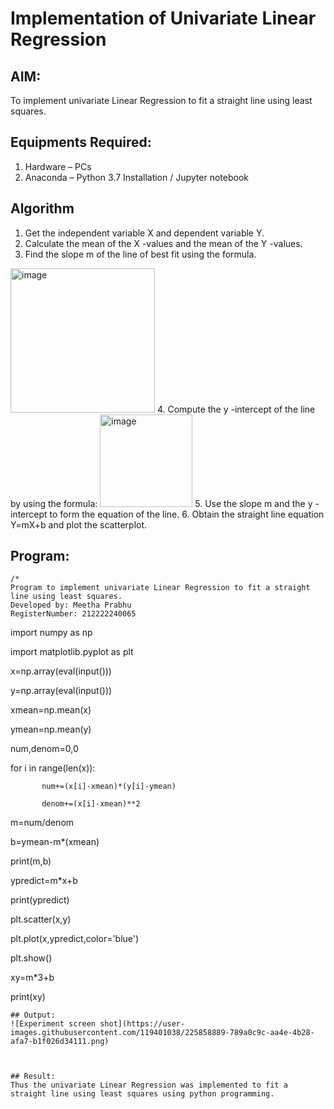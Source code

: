 # Implementation of Univariate Linear Regression
## AIM:
To implement univariate Linear Regression to fit a straight line using least squares.

## Equipments Required:
1. Hardware – PCs
2. Anaconda – Python 3.7 Installation / Jupyter notebook

## Algorithm
1. Get the independent variable X and dependent variable Y.
2. Calculate the mean of the X -values and the mean of the Y -values.
3. Find the slope m of the line of best fit using the formula. 
<img width="231" alt="image" src="https://user-images.githubusercontent.com/93026020/192078527-b3b5ee3e-992f-46c4-865b-3b7ce4ac54ad.png">
4. Compute the y -intercept of the line by using the formula:
<img width="148" alt="image" src="https://user-images.githubusercontent.com/93026020/192078545-79d70b90-7e9d-4b85-9f8b-9d7548a4c5a4.png">
5. Use the slope m and the y -intercept to form the equation of the line.
6. Obtain the straight line equation Y=mX+b and plot the scatterplot.

## Program:
```
/*
Program to implement univariate Linear Regression to fit a straight line using least squares.
Developed by: Meetha Prabhu
RegisterNumber: 212222240065
```
import numpy as np

import matplotlib.pyplot as plt

x=np.array(eval(input()))

y=np.array(eval(input()))

xmean=np.mean(x)

ymean=np.mean(y)

num,denom=0,0

for i in range(len(x)):

           num+=(x[i]-xmean)*(y[i]-ymean)
           
           denom+=(x[i]-xmean)**2
           
m=num/denom

b=ymean-m*(xmean)

print(m,b) 

ypredict=m*x+b

print(ypredict)

plt.scatter(x,y)

plt.plot(x,ypredict,color='blue')

plt.show()

xy=m*3+b

print(xy)

```
## Output:
![Experiment screen shot](https://user-images.githubusercontent.com/119401038/225858889-789a0c9c-aa4e-4b28-afa7-b1f026d34111.png)



## Result:
Thus the univariate Linear Regression was implemented to fit a straight line using least squares using python programming.
